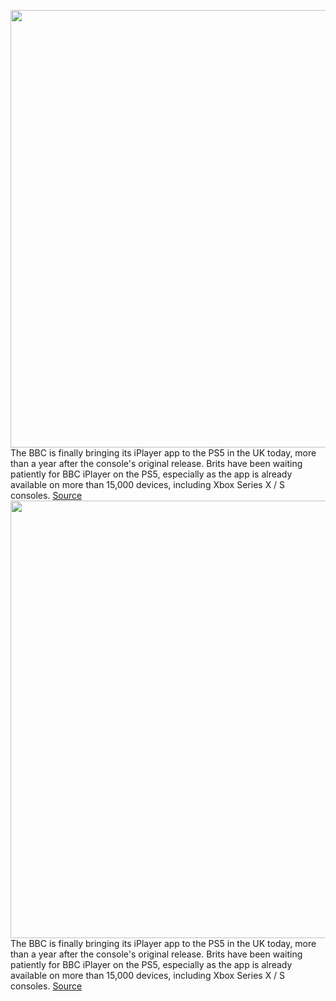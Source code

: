 <img src='https://cdn.vox-cdn.com/thumbor/V1aIf1cmopkNR04n1507jXAbJpg=/0x0:2040x1360/1200x800/filters:focal(857x517:1183x843)/cdn.vox-cdn.com/uploads/chorus_image/image/70208556/vpavic_4278_20201030_0247.0.jpg' width='700px' /><br/>
The BBC is finally bringing its iPlayer app to the PS5 in the UK today, more than a year after the console's original release. Brits have been waiting patiently for BBC iPlayer on the PS5, especially as the app is already available on more than 15,000 devices, including Xbox Series X / S consoles.
<a href='https://www.theverge.com/2021/11/30/22809494/bbc-iplayer-ps5-release-available-4k-support'> Source <a/><img src='https://cdn.vox-cdn.com/thumbor/V1aIf1cmopkNR04n1507jXAbJpg=/0x0:2040x1360/1200x800/filters:focal(857x517:1183x843)/cdn.vox-cdn.com/uploads/chorus_image/image/70208556/vpavic_4278_20201030_0247.0.jpg' width='700px' /><br/>
The BBC is finally bringing its iPlayer app to the PS5 in the UK today, more than a year after the console's original release. Brits have been waiting patiently for BBC iPlayer on the PS5, especially as the app is already available on more than 15,000 devices, including Xbox Series X / S consoles.
<a href='https://www.theverge.com/2021/11/30/22809494/bbc-iplayer-ps5-release-available-4k-support'> Source <a/>